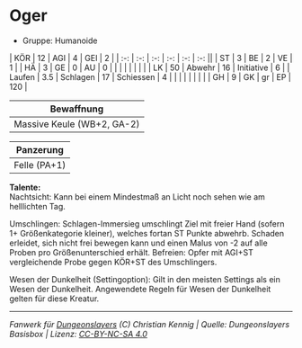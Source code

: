 # Oger  
- Gruppe: Humanoide  

| KÖR    | 12  | AGI      | 4  | GEI        | 2   |
| :-: | :-: | :-: | :-: | :-: | :-: ||
| ST     | 3   | BE       | 2  | VE         | 1   |
| HÄ     | 3   | GE       | 0  | AU         | 0   |
|        |     |          |    |            |     |
| LK     | 50  | Abwehr   | 16 | Initiative | 6   |
| Laufen | 3.5 | Schlagen | 17 | Schiessen  | 4   |
|        |     |          |    |            |     |
| GH     | 9   | GK       | gr | EP         | 120 |


| Bewaffnung |
| --- |
| Massive Keule (WB+2, GA-2) |


| Panzerung |
| --- |
| Felle (PA+1) |


**Talente:**  
Nachtsicht: Kann bei einem Mindestmaß an Licht noch sehen wie am helllichten Tag.

Umschlingen: Schlagen-Immersieg umschlingt Ziel mit freier Hand (sofern 1+ Größenkategorie kleiner), welches fortan ST Punkte abwehrb. Schaden erleidet, sich nicht frei bewegen kann und einen Malus von -2 auf alle Proben pro Größenunterschied erhält. Befreien: Opfer mit AGI+ST vergleichende Probe gegen KÖR+ST des Umschlingers.

Wesen der Dunkelheit (Settingoption): Gilt in den meisten Settings als ein Wesen der Dunkelheit. Angewendete Regeln für Wesen der Dunkelheit gelten für diese Kreatur.





___
*Fanwerk für [Dungeonslayers](https://www.dungeonslayers.net/) (C) Christian Kennig | Quelle: Dungeonslayers Basisbox | Lizenz: [CC-BY-NC-SA 4.0](https://creativecommons.org/licenses/by-nc-sa/4.0/deed.de)*